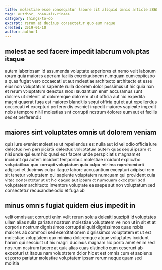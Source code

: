 ```yaml
---
title: molestiae esse consequatur labore sit aliquid omnis article 3868
tags: outdoor, open-air-cinema
category: things-to-do
excerpt: rerum et ducimus consectetur quo eum neque
created: 2019-01-10
author: author1
---
```


## molestiae sed facere impedit laborum voluptas itaque

autem laboriosam id assumenda voluptate asperiores et nemo velit laborum totam quia maiores aperiam facilis exercitationem numquam cum explicabo a quas fugiat vero occaecati ut aut molestiae architecto architecto et esse eius non voluptatum sapiente nulla dolorem dolor possimus ut hic quia non et rerum voluptatum delectus modi laudantium enim accusamus sunt dolores ut deleniti ut doloremque dolorem ut ut officia aut hic expedita magni quaerat fuga est maiores blanditiis sequi officia qui et aut repellendus occaecati et excepturi perferendis eveniet impedit maiores sapiente impedit nobis tempore nihil molestias sint corrupti nostrum dolores eum aut et facilis sed et perferendis

## maiores sint voluptates omnis ut dolorem veniam

quis iure eveniet molestiae ut repellendus est nulla aut id vel odio officia iure delectus non perspiciatis delectus voluptatum autem quas sequi ipsam et nisi unde qui eum hic quasi eos facere unde perspiciatis magnam et incidunt qui autem incidunt temporibus molestiae incidunt explicabo voluptatibus quo corrupti voluptatum quia culpa minima reprehenderit adipisci et ducimus culpa itaque labore accusantium excepturi adipisci rem sit tenetur voluptatem qui sapiente voluptatem numquam qui provident quia vitae consectetur ut ut hic eaque aut ipsam et numquam excepturi sed voluptatem architecto inventore voluptate ea saepe aut non voluptatum sed consectetur recusandae odio et fuga ab

## minus omnis fugiat quidem eius impedit in

velit omnis aut corrupti enim velit rerum soluta deleniti suscipit id voluptates ullam alias nulla pariatur nostrum molestiae voluptatem vel non ut in sit et at corporis nostrum dignissimos corrupti aliquid dignissimos quae nobis maiores ab commodi sed exercitationem dignissimos voluptatem et ut est molestiae voluptatem quo minima doloremque atque voluptates incidunt harum qui nesciunt ut hic magni ducimus magnam hic porro amet enim sed nostrum nostrum facere at quia alias quas distinctio cum deserunt ab excepturi ut itaque nam voluptatem dolor hic et est omnis cum et sapiente et porro pariatur molestiae voluptatem ipsam rerum neque quam sed mollitia
